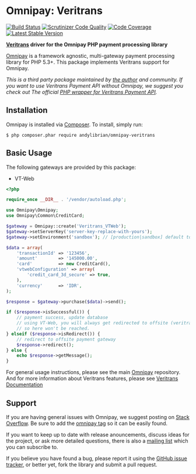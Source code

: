 # Omnipay: Veritrans

[![Build Status](https://travis-ci.org/andylibrian/omnipay-veritrans.svg)](https://travis-ci.org/andylibrian/omnipay-veritrans)
[![Scrutinizer Code Quality](https://scrutinizer-ci.com/g/andylibrian/omnipay-veritrans/badges/quality-score.png?b=master)](https://scrutinizer-ci.com/g/andylibrian/omnipay-veritrans/?branch=master)
[![Code Coverage](https://scrutinizer-ci.com/g/andylibrian/omnipay-veritrans/badges/coverage.png?b=master)](https://scrutinizer-ci.com/g/andylibrian/omnipay-veritrans/?branch=master)
[![Latest Stable Version](https://poser.pugx.org/andylibrian/omnipay-veritrans/v/stable.svg)](https://packagist.org/packages/andylibrian/omnipay-veritrans)

**[Veritrans](https://www.veritrans.co.id/) driver for the Omnipay PHP payment processing library**

[Omnipay](https://github.com/thephpleague/omnipay) is a framework agnostic, multi-gateway payment
processing library for PHP 5.3+. This package implements Veritrans support for Omnipay.

*This is a third party package maintained by [the author](https://github.com/andylibrian) and community.
If you want to use Veritrans Payment API without Omnipay, we suggest you check out The official [PHP wrapper for Veritrans Payment API](https://github.com/veritrans/veritrans-php).*

## Installation

Omnipay is installed via [Composer](http://getcomposer.org/). To install, simply run:

    $ php composer.phar require andylibrian/omnipay-veritrans


## Basic Usage

The following gateways are provided by this package:

- VT-Web


```php
<?php

require_once __DIR__ . '/vendor/autoload.php';

use Omnipay\Omnipay;
use Omnipay\Common\CreditCard;

$gateway = Omnipay::create('Veritrans_VTWeb');
$gateway->setServerKey('server-key-replace-with-yours');
$gateway->setEnvironment('sandbox'); // [production|sandbox] default to production

$data = array(
    'transactionId' => '123456',
    'amount'        => '145000.00',
    'card'          => new CreditCard(),
    'vtwebConfiguration' => array(
        'credit_card_3d_secure' => true,
    ),  
    'currency'      => 'IDR',
);

$response = $gateway->purchase($data)->send();

if ($response->isSuccessful()) {
    // payment success, update database
    // using VT-Web, you will always get redirected to offsite (veritrans page)
    // so here won't be reached.
} elseif ($response->isRedirect()) {
    // redirect to offsite payment gateway
    $response->redirect();
} else {
    echo $response->getMessage();
}
```


For general usage instructions, please see the main [Omnipay](https://github.com/thephpleague/omnipay)
repository.
And for more information about Veritrans features, please see [Veritrans Documentation](http://docs.veritrans.co.id/welcome/welcome.html)

## Support

If you are having general issues with Omnipay, we suggest posting on
[Stack Overflow](http://stackoverflow.com/). Be sure to add the
[omnipay tag](http://stackoverflow.com/questions/tagged/omnipay) so it can be easily found.

If you want to keep up to date with release anouncements, discuss ideas for the project,
or ask more detailed questions, there is also a [mailing list](https://groups.google.com/forum/#!forum/omnipay) which
you can subscribe to.

If you believe you have found a bug, please report it using the [GitHub issue tracker](https://github.com/andylibrian/omnipay-veritrans/issues),
or better yet, fork the library and submit a pull request.

